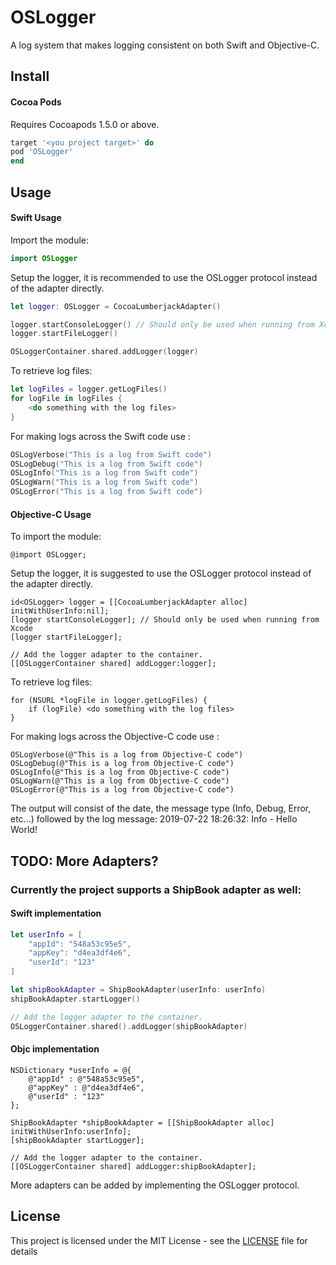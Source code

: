 # OSLogger
A log system that makes logging consistent on both Swift and Objective-C.

## Install

#### Cocoa Pods
Requires Cocoapods 1.5.0 or above.

```ruby
target '<you project target>' do
pod 'OSLogger'
end
```

## Usage

#### Swift Usage

Import the module:
```swift
import OSLogger
```

Setup the logger, it is recommended to use the OSLogger protocol instead of the adapter directly. 
```swift
let logger: OSLogger = CocoaLumberjackAdapter()

logger.startConsoleLogger() // Should only be used when running from Xcode
logger.startFileLogger()

OSLoggerContainer.shared.addLogger(logger)
```

To retrieve log files:
```swift
let logFiles = logger.getLogFiles()
for logFile in logFiles {
    <do something with the log files>
}
```

For making logs across the Swift code use :
```swift
OSLogVerbose("This is a log from Swift code")
OSLogDebug("This is a log from Swift code")
OSLogInfo("This is a log from Swift code")
OSLogWarn("This is a log from Swift code")
OSLogError("This is a log from Swift code")
```

#### Objective-C Usage

To import the module:
```objc
@import OSLogger;
```

Setup the logger, it is suggested to use the OSLogger protocol instead of the adapter directly. 
```objc
id<OSLogger> logger = [[CocoaLumberjackAdapter alloc]  initWithUserInfo:nil];
[logger startConsoleLogger]; // Should only be used when running from Xcode
[logger startFileLogger];

// Add the logger adapter to the container.
[[OSLoggerContainer shared] addLogger:logger];
```

To retrieve log files:
```objc
for (NSURL *logFile in logger.getLogFiles) {
    if (logFile) <do something with the log files>
}
```

For making logs across the Objective-C code use :
```objc
OSLogVerbose(@"This is a log from Objective-C code")
OSLogDebug(@"This is a log from Objective-C code")
OSLogInfo(@"This is a log from Objective-C code")
OSLogWarn(@"This is a log from Objective-C code")
OSLogError(@"This is a log from Objective-C code")
```

The output will consist of the date, the message type (Info, Debug, Error, etc...) followed by the log message:
2019-07-22 18:26:32: Info - Hello World!

## TODO: More Adapters?

### Currently the project supports a ShipBook adapter as well:
#### Swift implementation
```swift
let userInfo = [
    "appId": "548a53c95e5",
    "appKey": "d4ea3df4e6",
    "userId": "123"
]

let shipBookAdapter = ShipBookAdapter(userInfo: userInfo)
shipBookAdapter.startLogger()

// Add the logger adapter to the container.
OSLoggerContainer.shared().addLogger(shipBookAdapter)
```
#### Objc implementation
```objc
NSDictionary *userInfo = @{
    @"appId" : @"548a53c95e5",
    @"appKey" : @"d4ea3df4e6",
    @"userId" : "123"
};
        
ShipBookAdapter *shipBookAdapter = [[ShipBookAdapter alloc] initWithUserInfo:userInfo];
[shipBookAdapter startLogger];
        
// Add the logger adapter to the container.
[[OSLoggerContainer shared] addLogger:shipBookAdapter];
```

More adapters can be added by implementing the OSLogger protocol.

## License

This project is licensed under the MIT License - see the [LICENSE](LICENSE) file for details
